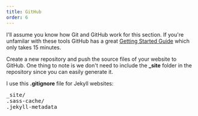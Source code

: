 ```yaml
---
title: GitHub
order: 6
---
```


I'll assume you know how Git and GitHub work for this section. If you're unfamilar with these tools GitHub has a great [Getting Started Guide](https://try.github.io/) which only takes 15 minutes.

Create a new repository and push the source files of your website to GitHub. One thing to note is we don't need to include the **_site** folder in the repository since you can easily generate it.

I use this **.gitignore** file for Jekyll websites:

<pre>_site/
.sass-cache/
.jekyll-metadata</pre>
